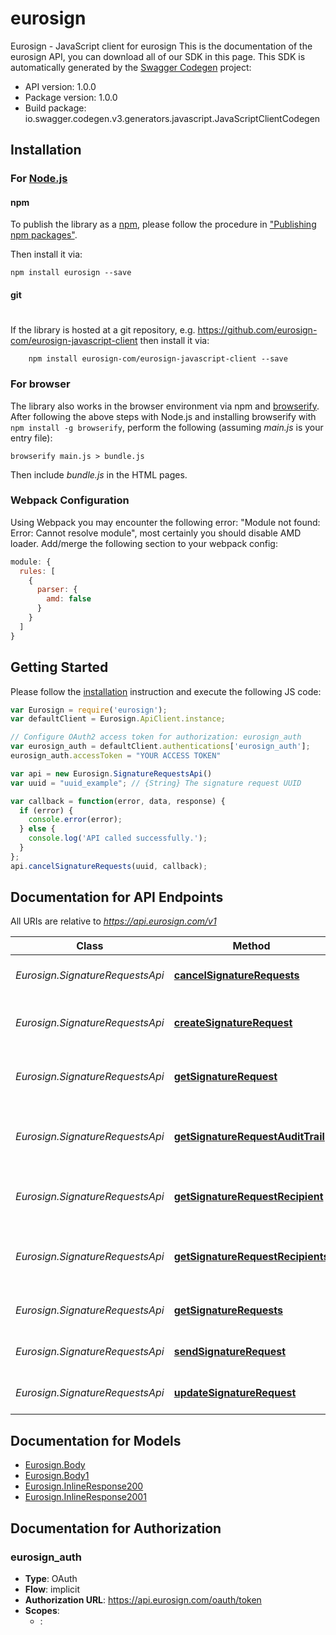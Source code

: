 # eurosign

Eurosign - JavaScript client for eurosign
This is the documentation of the eurosign API, you can download all of our SDK in this page.
This SDK is automatically generated by the [Swagger Codegen](https://github.com/swagger-api/swagger-codegen) project:

- API version: 1.0.0
- Package version: 1.0.0
- Build package: io.swagger.codegen.v3.generators.javascript.JavaScriptClientCodegen

## Installation

### For [Node.js](https://nodejs.org/)

#### npm

To publish the library as a [npm](https://www.npmjs.com/),
please follow the procedure in ["Publishing npm packages"](https://docs.npmjs.com/getting-started/publishing-npm-packages).

Then install it via:

```shell
npm install eurosign --save
```

#### git
#
If the library is hosted at a git repository, e.g.
https://github.com/eurosign-com/eurosign-javascript-client
then install it via:

```shell
    npm install eurosign-com/eurosign-javascript-client --save
```

### For browser

The library also works in the browser environment via npm and [browserify](http://browserify.org/). After following
the above steps with Node.js and installing browserify with `npm install -g browserify`,
perform the following (assuming *main.js* is your entry file):

```shell
browserify main.js > bundle.js
```

Then include *bundle.js* in the HTML pages.

### Webpack Configuration

Using Webpack you may encounter the following error: "Module not found: Error:
Cannot resolve module", most certainly you should disable AMD loader. Add/merge
the following section to your webpack config:

```javascript
module: {
  rules: [
    {
      parser: {
        amd: false
      }
    }
  ]
}
```

## Getting Started

Please follow the [installation](#installation) instruction and execute the following JS code:

```javascript
var Eurosign = require('eurosign');
var defaultClient = Eurosign.ApiClient.instance;

// Configure OAuth2 access token for authorization: eurosign_auth
var eurosign_auth = defaultClient.authentications['eurosign_auth'];
eurosign_auth.accessToken = "YOUR ACCESS TOKEN"

var api = new Eurosign.SignatureRequestsApi()
var uuid = "uuid_example"; // {String} The signature request UUID

var callback = function(error, data, response) {
  if (error) {
    console.error(error);
  } else {
    console.log('API called successfully.');
  }
};
api.cancelSignatureRequests(uuid, callback);
```

## Documentation for API Endpoints

All URIs are relative to *https://api.eurosign.com/v1*

Class | Method | HTTP request | Description
------------ | ------------- | ------------- | -------------
*Eurosign.SignatureRequestsApi* | [**cancelSignatureRequests**](docs/SignatureRequestsApi.md#cancelSignatureRequests) | **POST** /signature-requests/{uuid}/cancel | Cancel a signature requests
*Eurosign.SignatureRequestsApi* | [**createSignatureRequest**](docs/SignatureRequestsApi.md#createSignatureRequest) | **POST** /signature-requests | Create a new signature request
*Eurosign.SignatureRequestsApi* | [**getSignatureRequest**](docs/SignatureRequestsApi.md#getSignatureRequest) | **GET** /signature-requests/{uuid} | Get signature requests test
*Eurosign.SignatureRequestsApi* | [**getSignatureRequestAuditTrail**](docs/SignatureRequestsApi.md#getSignatureRequestAuditTrail) | **GET** /signature-requests/{uuid}/audit-trail | Get the audit report of a signature requests
*Eurosign.SignatureRequestsApi* | [**getSignatureRequestRecipient**](docs/SignatureRequestsApi.md#getSignatureRequestRecipient) | **GET** /signature-requests/{uuid}/recipients/{recipientUuid} | Get a recipient of a signature requests
*Eurosign.SignatureRequestsApi* | [**getSignatureRequestRecipients**](docs/SignatureRequestsApi.md#getSignatureRequestRecipients) | **GET** /signature-requests/{uuid}/recipients | Get recipients of a signature requests
*Eurosign.SignatureRequestsApi* | [**getSignatureRequests**](docs/SignatureRequestsApi.md#getSignatureRequests) | **GET** /signature-requests | Get the list of signature requests
*Eurosign.SignatureRequestsApi* | [**sendSignatureRequest**](docs/SignatureRequestsApi.md#sendSignatureRequest) | **POST** /signature-requests/{uuid}/send | Send a signature requests
*Eurosign.SignatureRequestsApi* | [**updateSignatureRequest**](docs/SignatureRequestsApi.md#updateSignatureRequest) | **PATCH** /signature-requests/{uuid} | Update a signature requests

## Documentation for Models

 - [Eurosign.Body](docs/Body.md)
 - [Eurosign.Body1](docs/Body1.md)
 - [Eurosign.InlineResponse200](docs/InlineResponse200.md)
 - [Eurosign.InlineResponse2001](docs/InlineResponse2001.md)

## Documentation for Authorization


### eurosign_auth

- **Type**: OAuth
- **Flow**: implicit
- **Authorization URL**: https://api.eurosign.com/oauth/token
- **Scopes**: 
  - : 

